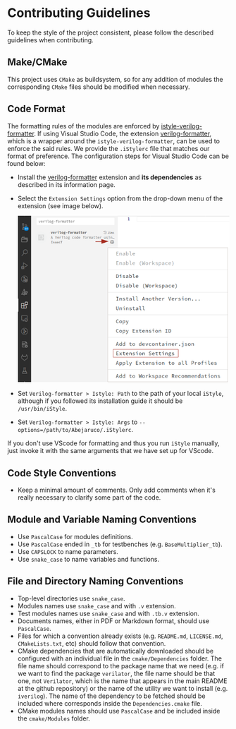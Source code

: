 # Contributing Guidelines
To keep the style of the project consistent, please follow the described guidelines when contributing.

## Make/CMake
This project uses `CMake` as buildsystem, so for any addition of modules the corresponding `CMake` files should be modified when necessary.

## Code Format
The formatting rules of the modules are enforced by [istyle-verilog-formatter](https://github.com/thomasrussellmurphy/istyle-verilog-formatter). If using Visual Studio Code, the extension [verilog-formatter](https://marketplace.visualstudio.com/items?itemName=IsaacT.verilog-formatter), which is a wrapper around the `istyle-verilog-formatter`, can be used to enforce the said rules. We provide the `.iStylerc` file that matches our format of preference. The configuration steps for Visual Studio Code can be found below:
- Install the [verilog-formatter](https://marketplace.visualstudio.com/items?itemName=IsaacT.verilog-formatter) extension and **its dependencies** as described in its information page.
- Select the `Extension Settings` option from the drop-down menu of the extension (see image below).

  ![verilog-formatter settings](verilog-formatter-settings.png)

- Set `Verilog-formatter > Istyle: Path` to the path of your local `iStyle`, although if you followed its installation guide it should be `/usr/bin/iStyle`.
- Set `Verilog-formatter > Istyle: Args` to `--options=/path/to/Abejaruco/.iStylerc`.

If you don't use VScode for formatting and thus you run `iStyle` manually, just invoke it with the same arguments that we have set up for VScode.

## Code Style Conventions
- Keep a minimal amount of comments. Only add comments when it's really necessary to clarify some part of the code.

## Module and Variable Naming Conventions
- Use `PascalCase` for modules definitions.
- Use `PascalCase` ended in `_tb` for testbenches (e.g. `BaseMultiplier_tb`).
- Use `CAPSLOCK` to name parameters.
- Use `snake_case` to name variables and functions.

## File and Directory Naming Conventions
- Top-level directories use `snake_case`.
- Modules names use `snake_case` and with `.v` extension.
- Test modules names use `snake_case` and with `.tb.v` extension.
- Documents names, either in PDF or Markdown format, should use `PascalCase`.
- Files for which a convention already exists (e.g. `README.md`, `LICENSE.md`, `CMakeLists.txt`, etc) should follow that convention.
- CMake dependencies that are automatically downloaded should be configured with an individual file in the `cmake/Dependencies` folder. The file name should correspond to the package name that we need (e.g. if we want to find the package `verilator`, the file name should be that one, not `Verilator`, which is the name that appears in the main README at the github repository) or the name of the utility we want to install (e.g. `iverilog`). The name of the dependency to be fetched should be included where corresponds inside the `Dependencies.cmake` file.
- CMake modules names should use `PascalCase` and be included inside the `cmake/Modules` folder.
